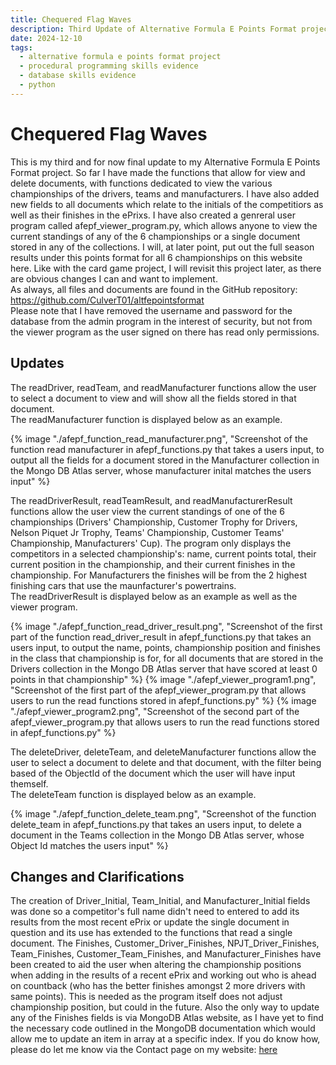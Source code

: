 ```yaml
---
title: Chequered Flag Waves
description: Third Update of Alternative Formula E Points Format project.
date: 2024-12-10
tags:
  - alternative formula e points format project
  - procedural programming skills evidence
  - database skills evidence
  - python
---
```


<div class="container fluid">
  <h1 class="col align-self-center">Chequered Flag Waves</h1>
  <div class="row justify-content-center">
    <p class="col-8">
    This is my third and for now final update to my Alternative Formula E Points Format project. So far I have made the functions that allow for view and delete documents, with functions dedicated to view the various championships of the drivers, teams and manufacturers. I have also added new fields to all documents which relate to the initials of the competitiors as well as their finishes in the ePrixs. I have also created a genreral user program called afepf_viewer_program.py, which allows anyone to view the current standings of any of the 6 championships or a single document stored in any of the collections. I will, at later point, put out the full season results under this points format for all 6 championships on this website here. Like with the card game project, I will revisit this project later, as there are obvious changes I can and want to implement.<br />
    As always, all files and documents are found in the GitHub repository: <a href="https://github.com/CulverT01/altfepointsformat">https://github.com/CulverT01/altfepointsformat</a><br/>
    Please note that I have removed the username and password for the database from the admin program in the interest of security, but not from the viewer program as the user signed on there has read only permissions.
    </p>
  </div>
  <div class="row justify-content-center">
    <h2 class="row">Updates</h2>
    <p class="col-8"> 
    The readDriver, readTeam, and readManufacturer functions allow the user to select a document to view and will show all the fields stored in that document.<br/>The readManufacturer function is displayed below as an example. 
    </p>
    {% image "./afepf_function_read_manufacturer.png", "Screenshot of the function read manufacturer in afepf_functions.py that takes a users input, to output all the fields for a document stored in the Manufacturer collection in the Mongo DB Atlas server, whose manufacturer inital matches the users input" %}
    <p class="col-8">
    The readDriverResult, readTeamResult, and readManufacturerResult functions allow the user view the current standings of one of the 6 championships (Drivers' Championship, Customer Trophy for Drivers, Nelson Piquet Jr Trophy, Teams' Championship, Customer Teams' Championship, Manufacturers' Cup). The program only displays the competitors in a selected championship's: name, current points total, their current position in the championship, and their current finishes in the championship. For Manufacturers the finishes will be from the 2 highest finishing cars that use the maunfacturer's powertrains.<br/>
    The readDriverResult is displayed below as an example as well as the viewer program.
    </p>
     {% image "./afepf_function_read_driver_result.png", "Screenshot of the first part of the function read_driver_result in afepf_functions.py that takes an users input, to output the name, points, championship position and finishes in the class that championship is for, for all documents that are stored in the Drivers collection in the Mongo DB Atlas server that have scored at least 0 points in that championship" %}
    {% image "./afepf_viewer_program1.png", "Screenshot of the first part of the afepf_viewer_program.py that allows users to run the read functions stored in afepf_functions.py" %}
    {% image "./afepf_viewer_program2.png", "Screenshot of the second part of the afepf_viewer_program.py that allows users to run the read functions stored in afepf_functions.py" %}
     <p class="col-8">
      The deleteDriver, deleteTeam, and deleteManufacturer functions allow the user to select a document to delete and that document, with the filter being based of the ObjectId of the document which the user will have input themself.<br/>The deleteTeam function is displayed below as an example.
     </p>
     {% image "./afepf_function_delete_team.png", "Screenshot of the function delete_team in afepf_functions.py that takes an users input, to delete a document in the Teams collection in the Mongo DB Atlas server, whose Object Id matches the users input" %}
  </div>
  <div class="row justify-content-center">
    <h2 class="row">Changes and Clarifications</h2>
    <p class="col-8">
    The creation of Driver_Initial, Team_Initial, and Manufacturer_Initial fields was done so a competitor's full name didn't need to entered to add its results from the most recent ePrix or update the single document in question and its use has extended to the functions that read a single document. The Finishes, Customer_Driver_Finishes, NPJT_Driver_Finishes, Team_Finishes, Customer_Team_Finishes, and Manufacturer_Finishes have been created to aid the user when altering the championship positions when adding in the results of a recent ePrix and working out who is ahead on countback (who has the better finishes amongst 2 more drivers with same points). This is needed as the program itself does not adjust championship position, but could in the future. Also the only way to update any of the Finishes fields is via MongoDB Atlas website, as I have yet to find the necessary code outlined in the MongoDB documentation which would allow me to update an item in array at a specific index. If you do know how, please do let me know via the Contact page on my website: <a href="https://main--toby-culverwell-01.netlify.app/contact/">here</a>
    </p>
  </div>
</div>